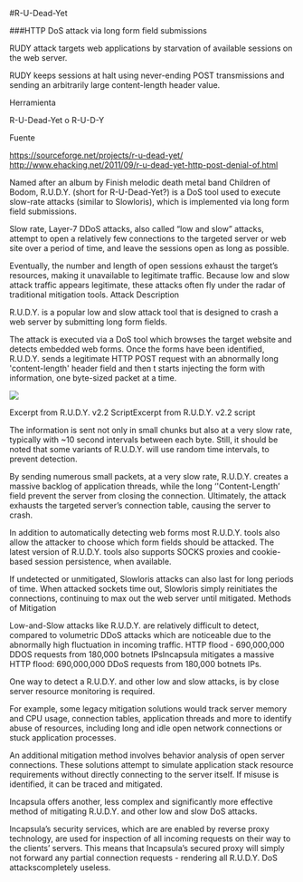 #R-U-Dead-Yet

###HTTP DoS attack via long form field submissions 

RUDY attack targets web applications by starvation of available sessions on the web server.

RUDY keeps sessions at halt using never-ending POST transmissions and sending an arbitrarily large content-length header value.

Herramienta

R-U-Dead-Yet o R-U-D-Y


Fuente 

<https://sourceforge.net/projects/r-u-dead-yet/>  
<http://www.ehacking.net/2011/09/r-u-dead-yet-http-post-denial-of.html>


Named after an album by Finish melodic death metal band Children of Bodom, R.U.D.Y. (short for R-U-Dead-Yet?) is a DoS tool used to execute slow-rate attacks (similar to Slowloris), which is implemented via long form field submissions.

Slow rate, Layer-7 DDoS attacks, also called “low and slow” attacks, attempt to open a relatively few connections to the targeted server or web site over a period of time, and leave the sessions open as long as possible.

Eventually, the number and length of open sessions exhaust the target’s resources, making it unavailable to legitimate traffic. Because low and slow attack traffic appears legitimate, these attacks often fly under the radar of traditional mitigation tools.
Attack Description

R.U.D.Y. is a popular low and slow attack tool that is designed to crash a web server by submitting long form fields.

The attack is executed via a DoS tool which browses the target website and detects embedded web forms. Once the forms have been identified, R.U.D.Y. sends a legitimate HTTP POST request with an abnormally long 'content-length' header field and then t starts injecting the form with information, one byte-sized packet at a time.

![](https://www.incapsula.com/images/illustrations/rudy-script.png)

Excerpt from R.U.D.Y. v2.2 ScriptExcerpt from R.U.D.Y. v2.2 script

The information is sent not only in small chunks but also at a very slow rate, typically with ~10 second intervals between each byte. Still, it should be noted that some variants of R.U.D.Y. will use random time intervals, to prevent detection.

By sending numerous small packets, at a very slow rate, R.U.D.Y. creates a massive backlog of application threads, while the long ‘'Content-Length’ field prevent the server from closing the connection. Ultimately, the attack exhausts the targeted server’s connection table, causing the server to crash.

In addition to automatically detecting web forms most R.U.D.Y. tools also allow the attacker to choose which form fields should be attacked. The latest version of R.U.D.Y. tools also supports SOCKS proxies and cookie-based session persistence, when available.

If undetected or unmitigated, Slowloris attacks can also last for long periods of time. When attacked sockets time out, Slowloris simply reinitiates the connections, continuing to max out the web server until mitigated.
Methods of Mitigation

Low-and-Slow attacks like R.U.D.Y. are relatively difficult to detect, compared to volumetric DDoS attacks which are noticeable due to the abnormally high fluctuation in incoming traffic.
HTTP flood - 690,000,000 DDOS requests from 180,000 botnets IPsIncapsula mitigates a massive HTTP flood: 690,000,000 DDoS requests from 180,000 botnets IPs.

One way to detect a R.U.D.Y. and other low and slow attacks, is by close server resource monitoring is required.

For example, some legacy mitigation solutions would track server memory and CPU usage, connection tables, application threads and more to identify abuse of resources, including long and idle open network connections or stuck application processes.

An additional mitigation method involves behavior analysis of open server connections. These solutions attempt to simulate application stack resource requirements without directly connecting to the server itself. If misuse is identified, it can be traced and mitigated.

Incapsula offers another, less complex and significantly more effective method of mitigating R.U.D.Y. and other low and slow DoS attacks.

Incapsula’s security services, which are are enabled by reverse proxy technology, are used for inspection of all incoming requests on their way to the clients’ servers. This means that Incapsula’s secured proxy will simply not forward any partial connection requests - rendering all R.U.D.Y. DoS attackscompletely useless.